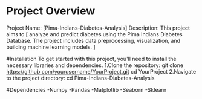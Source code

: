 # Project Overview
Project Name: [Pima-Indians-Diabetes-Analysis]  Description: This project aims to [ analyze and predict diabetes using the Pima Indians Diabetes Database. The project includes data preprocessing, visualization, and building machine learning models. ]
                                                                                                                                   
#Installation
To get started with this project, you'll need to install the necessary libraries and dependencies.
1.Clone the repository:
git clone https://github.com/yourusername/YourProject.git
cd YourProject
2.Navigate to the project directory:
cd Pima-Indians-Diabetes-Analysis

#Dependencies
-Numpy -Pandas -Matplotlib -Seaborn -Sklearn

